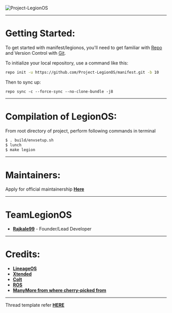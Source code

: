 ![Project-LegionOS](https://raw.githubusercontent.com/Project-LegionOS/xda_template/10/logos/legion.jpg)

---------------------------------------------------------------------------------------
 Getting Started:
 ==============

To get started with manifest/legionos, you'll need to get familiar with [Repo](https://source.android.com/source/using-repo.html) and Version Control with [Git](https://source.android.com/source/version-control.html).

To initialize your local repository, use a command like this:

```bash
repo init -u https://github.com/Project-LegionOS/manifest.git -b 10

```

Then to sync up:

```
repo sync -c --force-sync --no-clone-bundle -j8
```

---------------------------------------------------------------------------------------
 Compilation of  LegionOS:
 ==================

From root directory of project, perform following commands in terminal

```bash
$ . build/envsetup.sh
$ lunch
$ make legion
```
---------------------------------------------------------------------------------------
 Maintainers:
 ================

 Apply for official maintainership [**Here**](https://docs.google.com/forms/d/e/1FAIpQLSfFtMhXooFToxvjTAk-5vt2t06BVnRKhhdkXvDgJE3c6cZ8wg/viewform)

---------------------------------------------------------------------------------------
 TeamLegionOS
 ===============

 * [**Rajkale99**](https://t.me/rajkale99) - Founder/Lead Developer
 
---------------------------------------------------------------------------------------
 Credits:
 =======

 * [**LineageOS**](https://github.com/LineageOS)
 * [**Xtended**](https://github.com/Project-Xtended)
 * [**Colt**](https://github.com/Colt-Enigma)
 * [**ROS**](https://github.com/RevengeOS)
 * [**ManyMore from where cherry-picked from**](https://github.com)

---------------------------------------------------------------------------------------

Thread template refer [**HERE**](https://github.com/Project-LegionOS/xda_template/blob/10/template.txt)
